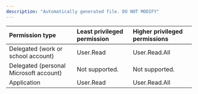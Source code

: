 ```yaml
---
description: "Automatically generated file. DO NOT MODIFY"
---
```


|Permission type|Least privileged permission|Higher privileged permissions|
|:---|:---|:---|
|Delegated (work or school account)|User.Read|User.Read.All|
|Delegated (personal Microsoft account)|Not supported.|Not supported.|
|Application|User.Read|User.Read.All|

